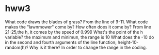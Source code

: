 # hww3
What code draws the blades of grass? From the line of 9-11. 
What code makes the "lawnmower" come by? How often does it come by? From line 21-25,the h, it comes by the speed of 0.999
What's the point of the h variable? the maximum and minimun, the range is 10
What does the -10 do in the second and fourth arguments of the line function, height-10-random(h)? Why is it there? In order to change the range in the coding. 

